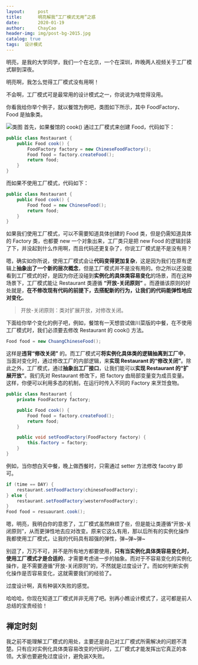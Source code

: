 ```yaml
---
layout:     post
title:      明亮解我“工厂模式无用”之惑
date:       2020-01-19
author:     ChayCao
header-img: img/post-bg-2015.jpg 
catalog: true
tags:  设计模式                            
---
```



明亮，是我的大学同学，我们一个在北京，一个在深圳，昨晚两人视频关于工厂模式聊到深夜。

明亮啊，我怎么觉得工厂模式没有用啊！

不会啊，工厂模式可是最常用的设计模式之一，你说说为啥觉得没用。

你看我给你举个例子，就以餐馆为例吧，类图如下所示，其中 FoodFactory、Food 是抽象类。

![类图](https://chaycao-1302020836.cos.ap-shenzhen-fsi.myqcloud.com/chaycao%E4%B8%AA%E4%BA%BA%E5%8D%9A%E5%AE%A2/2020/2020-01-16-%E6%98%8E%E4%BA%AE%E8%A7%A3%E6%88%91%E2%80%9C%E5%B7%A5%E5%8E%82%E6%A8%A1%E5%BC%8F%E6%97%A0%E7%94%A8%E2%80%9D%E4%B9%8B%E6%83%91/%E7%B1%BB%E5%9B%BE.png)
首先，如果餐馆的 cook() 通过工厂模式来创建 Food，代码如下：
```java
public class Restaurant {
    public Food cook() {
        FoodFactory factory = new ChineseFoodFactory();
        Food food = factory.createFood();
        return food;
    }
}
```
而如果不使用工厂模式，代码如下：
```java
public class Restaurant {
    public Food cook() {
        Food food = new ChineseFood();
        return food;
    }
}
```
如果我们使用工厂模式，可以不需要知道具体创建的 Food 类，但是仍需知道具体的 Factory 类，也都要 new 一个对象出来，工厂类只是把 new Food 的逻辑封装了下，并没起到什么作用啊，而且代码还更复杂了，你说工厂模式是不是没有用？

嗯，确实如你所说，使用工厂模式会让**代码变得更加复杂**，这是因为我们在原有逻辑上**抽象出了一个新的层次概念**，但是工厂模式并不是没有用的。你之所以还没能看到工厂模式的好，是因为你还没碰到**实例化的具体类容易变化**的场景，而在这种场景下，工厂模式能让 Restaurant 类遵循 **“开放-关闭原则”** 。而遵循该原则的好处就是，**在不修改现有代码的前提下，去搭配新的行为，让我们的代码能弹性地应对变化**。
> 开放-关闭原则：类对扩展开放，对修改关闭。

下面给你举个变化的例子吧，例如，餐馆有一天想尝试做川菜版的中餐，在不使用工厂模式时，我们必须要去修改 Restaurant 的 cook() 方法。
```java
Food food = new ChuangChineseFood();
```
这样是**违背“修改关闭”** 的。而工厂模式可**将实例化具体类的逻辑抽离到工厂中**，当面对变化时，通过修改工厂的内部逻辑，来**实现 Restaurant 的“修改关闭”**。除此之外，工厂模式，通过**抽象出工厂接口**，让我们能可以**实现 Restaurant 的“扩展开放”**。我们先对 Restaurant 修改下，把 factory 由局部变量变为成员变量。这样，你便可以利用多态的机制，在运行时传入不同的 Factory 来烹饪食物。
```java
public class Restaurant {
    private FoodFactory factory;

    public Food cook() {
        Food food = factory.createFood();
        return food;
    }

    public void setFoodFactory(FoodFactory factory) {
        this.factory = factory;
    }
}
```
例如，当你想白天中餐，晚上做西餐时，只需通过 setter 方法修改 facotry 即可。
```java
if (time == DAY) {
    restaurant.setFoodFactory(chineseFoodFactory);
} else {
    restaurant.setFoodFactory(westernFoodFactory);
}
Food food = resuaurant.cook();
```
嗯，明亮，我明白你的意思了，工厂模式虽然麻烦了些，但是能让类遵循“开放-关闭原则”，从而更弹性地去应对改变。原来它这么有用，那以后所有的实例化操作我都使用工厂模式，让我的代码具有超强的弹性，弹~弹~弹~

别逗了，万万不可，并不是所有地方都要使用，**只有当实例化具体类容易变化时，使用工厂模式才是合适的**，才需要考虑进一步的抽象。而对于不容易变化的实例化操作，是不需要遵循“开放-关闭原则”的，不然就是过度设计了。而如何判断实例化操作是否容易变化，这就需要我们的经验了。

过度设计啊，真有种装X失败的感觉。

哈哈哈，你现在知道工厂模式并非无用了吧。别再小瞧设计模式了，这可都是前人总结的宝贵经验！

## 禅定时刻
我之前不能理解工厂模式的用处，主要还是自己对工厂模式所需解决的问题不清楚。只有应对实例化具体类容易改变的代码时，工厂模式才能发挥出它真正的本领。大家也要避免过度设计，避免装X失败。




